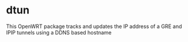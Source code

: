 # dtun
This OpenWRT package tracks and updates the IP address of a GRE and IPIP tunnels using a DDNS based hostname
